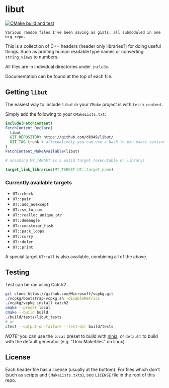 # libut

[![CMake build and test](https://github.com/dk949/libut/actions/workflows/cmake-multi-platform.yml/badge.svg)](https://github.com/dk949/libut/actions/workflows/cmake-multi-platform.yml)

    Various random files I've been saving as gists, all submoduled in one big repo.

This is a collection of C++ headers (header only libraries?) for doing useful
things. Such as printing human readable type names or converting `string_view`s
to numbers.

All files are in individual directories under `include`.

Documentation can be found at the top of each file.

## Getting `libut`

The easiest way to include `libut` in your `CMake` project is with
`fetch_content`.

Simply add the following to your `CMakeLists.txt`:

```cmake
include(FetchContent)
FetchContent_Declare(
  libut
  GIT_REPOSITORY https://github.com/dk949/libut/
  GIT_TAG trunk # alternatively you can use a hash to pin exact venison to use
)
FetchContent_MakeAvailable(libut)

# assuming MY_TARGET is a valid target (executable or library)

target_link_libraries(MY_TARGET UT::target_name)
```

### Currently available targets

<!-- AUTOGEN_BEGIN -->

* `UT::check`
* `UT::pair`
* `UT::add_noexcept`
* `UT::sv_to_num`
* `UT::realloc_unique_ptr`
* `UT::demangle`
* `UT::constexpr_hash`
* `UT::pack_loops`
* `UT::curry`
* `UT::defer`
* `UT::print`

<!-- AUTOGEN_END -->

A special target `UT::all` is also available, combining all of the above.

## Testing

Test can be ran using Catch2

```sh
git clone https://github.com/Microsoft/vcpkg.git
./vcpkg/bootstrap-vcpkg.sh -disableMetrics
./vcpkg/vcpkg install catch2
cmake --preset local
cmake --build build
./build/tests/libut_tests
# or
ctest --output-on-failure --test-dir build/tests
```

_NOTE:_ you can use the `local` preset to build with
[ninja](https://ninja-build.org/), or `default` to build with the default
generator (e.g. "Unix Makefiles" on linux)

## License

Each header file has a license (usually at the bottom). For files which don't
(such as scripts and `CMakeLists.txt`s), see `LICENSE` file in the root of this
repo.
